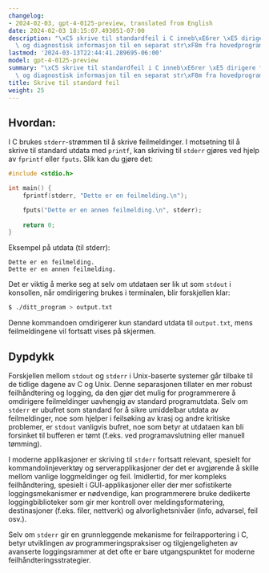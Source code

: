 ```yaml
---
changelog:
- 2024-02-03, gpt-4-0125-preview, translated from English
date: 2024-02-03 18:15:07.493051-07:00
description: "\xC5 skrive til standardfeil i C inneb\xE6rer \xE5 dirigere feilmeldinger\
  \ og diagnostisk informasjon til en separat str\xF8m fra hovedprogramutdataen. Programmerere\u2026"
lastmod: '2024-03-13T22:44:41.289695-06:00'
model: gpt-4-0125-preview
summary: "\xC5 skrive til standardfeil i C inneb\xE6rer \xE5 dirigere feilmeldinger\
  \ og diagnostisk informasjon til en separat str\xF8m fra hovedprogramutdataen."
title: Skrive til standard feil
weight: 25
---
```


## Hvordan:
I C brukes `stderr`-strømmen til å skrive feilmeldinger. I motsetning til å skrive til standard utdata med `printf`, kan skriving til `stderr` gjøres ved hjelp av `fprintf` eller `fputs`. Slik kan du gjøre det:

```c
#include <stdio.h>

int main() {
    fprintf(stderr, "Dette er en feilmelding.\n");

    fputs("Dette er en annen feilmelding.\n", stderr);
    
    return 0;
}
```

Eksempel på utdata (til stderr):
```
Dette er en feilmelding.
Dette er en annen feilmelding.
```

Det er viktig å merke seg at selv om utdataen ser lik ut som `stdout` i konsollen, når omdirigering brukes i terminalen, blir forskjellen klar:

```sh
$ ./ditt_program > output.txt
```

Denne kommandoen omdirigerer kun standard utdata til `output.txt`, mens feilmeldingene vil fortsatt vises på skjermen.

## Dypdykk
Forskjellen mellom `stdout` og `stderr` i Unix-baserte systemer går tilbake til de tidlige dagene av C og Unix. Denne separasjonen tillater en mer robust feilhåndtering og logging, da den gjør det mulig for programmerere å omdirigere feilmeldinger uavhengig av standard programutdata. Selv om `stderr` er ubufret som standard for å sikre umiddelbar utdata av feilmeldinger, noe som hjelper i feilsøking av krasj og andre kritiske problemer, er `stdout` vanligvis bufret, noe som betyr at utdataen kan bli forsinket til bufferen er tømt (f.eks. ved programavslutning eller manuell tømming).

I moderne applikasjoner er skriving til `stderr` fortsatt relevant, spesielt for kommandolinjeverktøy og serverapplikasjoner der det er avgjørende å skille mellom vanlige loggmeldinger og feil. Imidlertid, for mer kompleks feilhåndtering, spesielt i GUI-applikasjoner eller der mer sofistikerte loggingsmekanismer er nødvendige, kan programmerere bruke dedikerte loggingbiblioteker som gir mer kontroll over meldingsformatering, destinasjoner (f.eks. filer, nettverk) og alvorlighetsnivåer (info, advarsel, feil osv.).

Selv om `stderr` gir en grunnleggende mekanisme for feilrapportering i C, betyr utviklingen av programmeringspraksiser og tilgjengeligheten av avanserte loggingsrammer at det ofte er bare utgangspunktet for moderne feilhåndteringsstrategier.

